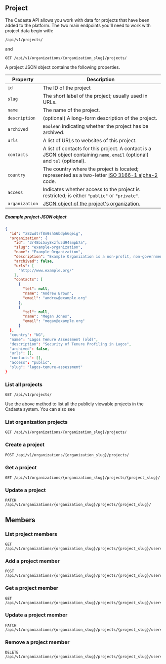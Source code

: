 ## Project

The Cadasta API allows you work with data for projects that have been added to the platform. The two main endpoints you'll need to work with project data begin with:

```endpoint
/api/v1/projects/
```

and 

```endpoint
GET /api/v1/organizations/{organization_slug}/projects/
```

A project JSON object contains the following properties.

Property | Description
---|---
`id` | The ID of the project
`slug` | The short label of the project; usually used in URLs.
`name` | The name of the project.
`description`| (optional) A long-form description of the project.
`archived` | `Boolean` indicating whether the project has be archived.
`urls` | A list of URLs to websites of this project.
`contacts` | A list of contacts for this project. A contact is a JSON object containing `name`, `email` (optional) and `tel` (optional).
`country` | The country where the project is located; represented as a two-letter [ISO 3166-1 alpha-2](https://en.wikipedia.org/wiki/ISO_3166-1_alpha-2) code.
`access` | Indicates whether access to the project is restricted; is either `"public"` or `"private"`.
`organization` | [JSON object of the project's organization](03-organization#user-content-example-organization-json-object).

##### Example project JSON object

```json
{
  "id": "z82wdtrf8m9sh56bdph6qeig",
  "organization": {
    "id": "3r48bi5xy8xzfu5d94smpb7a",
    "slug": "example-organization",
    "name": "Example Organization",
    "description": "Example Organization is a non-profit, non-governmental organization working to empower poor and marginalized individuals and communities.",
    "archived": false,
    "urls": [
      "http://www.example.org/"
    ],
    "contacts": [
      {
        "tel": null,
        "name": "Andrew Brown",
        "email": "andrew@example.org"
      },
      {
        "tel": null,
        "name": "Megan Jones",
        "email": "megan@example.org"
      }
  },
  "country": "NG",
  "name": "Lagos Tenure Assessment (old)",
  "description": "Security of Tenure Profiling in Lagos",
  "archived": false,
  "urls": [],
  "contacts": [],
  "access": "public",
  "slug": "lagos-tenure-assessment"
}
```


### List all projects

```endpoint
GET /api/v1/projects/
```

Use the above method to list all the publicly viewable projects in the Cadasta system. You can also see 


### List organization projects

```endpoint
GET /api/v1/organizations/{organization_slug}/projects/
```

### Create a project

```endpoint
POST /api/v1/organizations/{organization_slug}/projects/
```

### Get a project

```endpoint
GET /api/v1/organizations/{organization_slug}/projects/{project_slug}/
```

### Update a project

```endpoint
PATCH /api/v1/organizations/{organization_slug}/projects/{project_slug}/
```

## Members

### List project members

```endpoint
GET /api/v1/organizations/{organization_slug}/projects/{project_slug}/users/
```

### Add a project member

```endpoint
POST /api/v1/organizations/{organization_slug}/projects/{project_slug}/users/
```

### Get a project member

```endpoint
GET /api/v1/organizations/{organization_slug}/projects/{project_slug}/users/{username}/
```

### Update a project member

```endpoint
PATCH /api/v1/organizations/{organization_slug}/projects/{project_slug}/users/{username}/
```

### Remove a project member

```endpoint
DELETE /api/v1/organizations/{organization_slug}/projects/{project_slug}/users/{username}/
```

